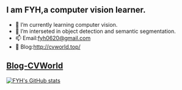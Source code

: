 ## I am FYH,a computer vision learner.
- 🌱 I’m currently learning computer vision.
- 🔭 I’m interseted in object detection and semantic segmentation.
- 📫 Email:fyh0620@gmail.com
- 📌 Blog:http://cvworld.top/
## [Blog-CVWorld](http://cvworld.top/)

[![FYH's GitHub stats](https://github-readme-stats.vercel.app/api?username=FYH620&theme=tokyonight)](https://github.com/anuraghazra/github-readme-stats)

